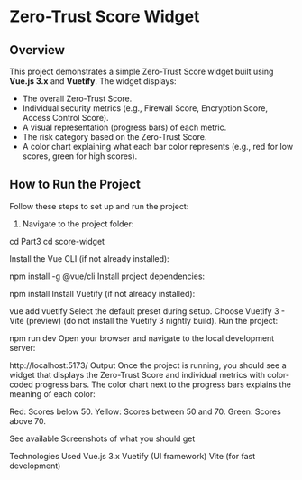 # Zero-Trust Score Widget

## Overview
This project demonstrates a simple Zero-Trust Score widget built using **Vue.js 3.x** and **Vuetify**. The widget displays:
- The overall Zero-Trust Score.
- Individual security metrics (e.g., Firewall Score, Encryption Score, Access Control Score).
- A visual representation (progress bars) of each metric.
- The risk category based on the Zero-Trust Score.
- A color chart explaining what each bar color represents (e.g., red for low scores, green for high scores).

## How to Run the Project

Follow these steps to set up and run the project:

1. Navigate to the project folder:

cd Part3
cd score-widget


Install the Vue CLI (if not already installed):

npm install -g @vue/cli
Install project dependencies:


npm install
Install Vuetify (if not already installed):


vue add vuetify
Select the default preset during setup.
Choose Vuetify 3 - Vite (preview) (do not install the Vuetify 3 nightly build).
Run the project:


npm run dev
Open your browser and navigate to the local development server:

http://localhost:5173/
Output
Once the project is running, you should see a widget that displays the Zero-Trust Score and individual metrics with color-coded progress bars. The color chart next to the progress bars explains the meaning of each color:

Red: Scores below 50.
Yellow: Scores between 50 and 70.
Green: Scores above 70.

See available Screenshots of what you should get

Technologies Used
Vue.js 3.x
Vuetify (UI framework)
Vite (for fast development)